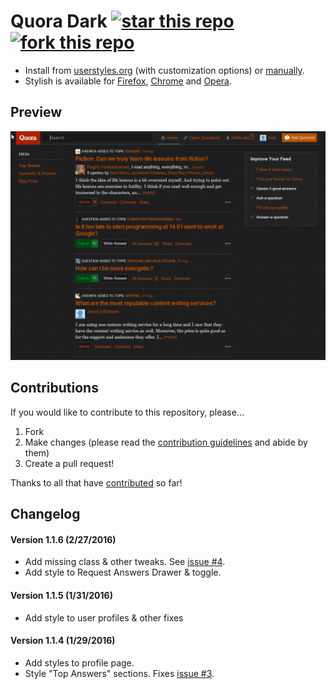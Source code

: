 # Quora Dark [![star this repo](http://github-svg-buttons.herokuapp.com/star.svg?user=StylishThemes&repo=Quora-Dark)](http://github.com/StylishThemes/Quora-Dark) [![fork this repo](http://github-svg-buttons.herokuapp.com/fork.svg?user=StylishThemes&repo=Quora-Dark)](http://github.com/StylishThemes/Quora-Dark/fork)

- Install from [userstyles.org](https://userstyles.org/styles/104706) (with customization options) or [manually](https://raw.githubusercontent.com/StylishThemes/Quora-Dark/master/quora-dark.css).
- Stylish is available for [Firefox](https://addons.mozilla.org/en-US/firefox/addon/2108/), [Chrome](https://chrome.google.com/extensions/detail/fjnbnpbmkenffdnngjfgmeleoegfcffe) and [Opera](https://addons.opera.com/en/extensions/details/stylish-for-opera/).

## Preview
![Quora Dark preview](images/after.png)

## Contributions

If you would like to contribute to this repository, please...

1. Fork
2. Make changes (please read the [contribution guidelines](https://github.com/StylishThemes/Quora-Dark/blob/master/CONTRIBUTING.md) and abide by them)
3. Create a pull request!

Thanks to all that have [contributed](https://github.com/StylishThemes/Quora-Dark/graphs/contributors) so far!

## Changelog

#### Version 1.1.6 (2/27/2016)

* Add missing class & other tweaks. See [issue #4](https://github.com/StylishThemes/Quora-Dark/issues/4).
* Add style to Request Answers Drawer & toggle.

#### Version 1.1.5 (1/31/2016)

*  Add style to user profiles & other fixes

#### Version 1.1.4 (1/29/2016)

* Add styles to profile page.
* Style "Top Answers" sections. Fixes [issue #3](https://github.com/StylishThemes/Quora-Dark/issues/3).

